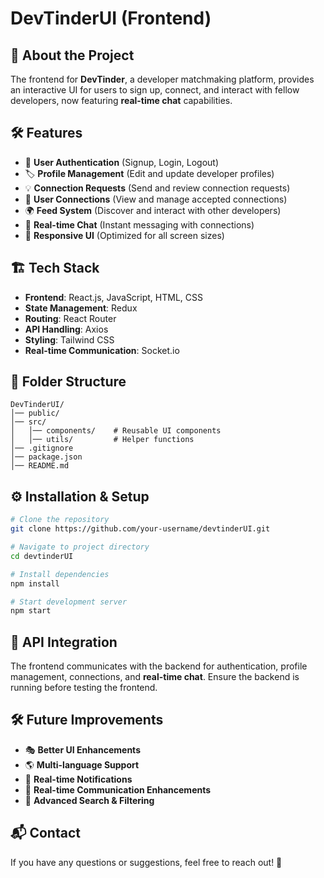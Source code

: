 # DevTinderUI (Frontend)

## 🚀 About the Project

The frontend for **DevTinder**, a developer matchmaking platform, provides an interactive UI for users to sign up, connect, and interact with fellow developers, now featuring **real-time chat** capabilities.

## 🛠️ Features

- 🔑 **User Authentication** (Signup, Login, Logout)
- 🏷 **Profile Management** (Edit and update developer profiles)
- 💡 **Connection Requests** (Send and review connection requests)
- 🤝 **User Connections** (View and manage accepted connections)
- 🌍 **Feed System** (Discover and interact with other developers)
- 💬 **Real-time Chat** (Instant messaging with connections)
- 🎨 **Responsive UI** (Optimized for all screen sizes)

## 🏗️ Tech Stack

- **Frontend**: React.js, JavaScript, HTML, CSS
- **State Management**: Redux
- **Routing**: React Router
- **API Handling**: Axios
- **Styling**: Tailwind CSS
- **Real-time Communication**: Socket.io
<!-- - **Deployment**: Netlify / Vercel -->

## 📂 Folder Structure

```
DevTinderUI/
│── public/
│── src/
│   │── components/    # Reusable UI components
│   │── utils/         # Helper functions
│── .gitignore
│── package.json
│── README.md
```

## ⚙️ Installation & Setup

```bash
# Clone the repository
git clone https://github.com/your-username/devtinderUI.git

# Navigate to project directory
cd devtinderUI

# Install dependencies
npm install

# Start development server
npm start
```

## 🔗 API Integration

The frontend communicates with the backend for authentication, profile management, connections, and **real-time chat**. Ensure the backend is running before testing the frontend.

<!-- ## 🚀 Deployment

The frontend is deployed on **[Your Hosting Platform]**. -->

## 🛠️ Future Improvements

- 🎭 **Better UI Enhancements**
- 🌎 **Multi-language Support**
- 🔔 **Real-time Notifications**
- 💬 **Real-time Communication Enhancements**
- 🎯 **Advanced Search & Filtering**

## 📬 Contact

If you have any questions or suggestions, feel free to reach out! 🚀
